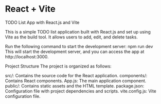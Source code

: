 # React + Vite

TODO List App with React.js and Vite

This is a simple TODO list application built with React.js and set up using Vite as the build tool. It allows users to add, edit, and delete tasks.

Run the following command to start the development server: npm run dev
This will start the development server, and you can access the app at http://localhost:3000.


Project Structure
The project is organized as follows:

src/: Contains the source code for the React application.
components/: Contains React components.
App.js: The main application component.
public/: Contains static assets and the HTML template.
package.json: Configuration file with project dependencies and scripts.
vite.config.js: Vite configuration file.
